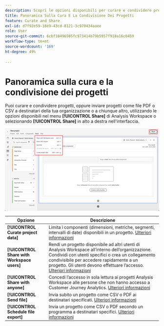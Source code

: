 ```yaml
---
description: Scopri le opzioni disponibili per curare e condividere progetti Analysis Workspace.
title: Panoramica Sulla Cura E La Condivisione Dei Progetti
feature: Curate and Share
exl-id: d7f92e59-18e9-43cd-8121-3c970434aaee
role: User
source-git-commit: 6cbf18496585fc973414b79b5957f918a16c0459
workflow-type: tm+mt
source-wordcount: '169'
ht-degree: 49%

---
```


# Panoramica sulla cura e la condivisione dei progetti

Puoi curare e condividere progetti, oppure inviare progetti come file PDF o CSV a destinatari della tua organizzazione o a chiunque altro, utilizzando le opzioni disponibili nel menu **[!UICONTROL Share]** di Analysis Workspace o selezionando **[!UICONTROL Share]** in alto a destra nell&#39;interfaccia.

![Opzioni di condivisione](assets/share-options.png)

| Opzione | Descrizione |
|---|---|
| **[!UICONTROL Curate project data]** | Limita i componenti (dimensioni, metriche, segmenti, intervalli di date) disponibili in un progetto. [Ulteriori informazioni](/help/analysis-workspace/curate-share/curate.md) |
| **[!UICONTROL Share with Workspace users]** | Rendi un progetto disponibile ad altri utenti di Analysis Workspace all’interno dell’organizzazione. Condividi con utenti specifici o crea un collegamento condivisibile per accedere rapidamente a un progetto. Gli utenti devono effettuare l’accesso. [Ulteriori informazioni](/help/analysis-workspace/curate-share/share-projects.md) |
| **[!UICONTROL Share with anyone]** | Concedi l’accesso in sola lettura ai progetti Analysis Workspace alle persone che non hanno accesso a Customer Journey Analytics. [Ulteriori informazioni](/help/analysis-workspace/curate-share/share-projects.md) |
| **[!UICONTROL Send file]** | Invia subito un progetto come CSV o PDF ai destinatari specificati. [Ulteriori informazioni](/help/analysis-workspace/curate-share/t-schedule-report.md) |
| **[!UICONTROL Schedule file export]** | Invia un progetto come CSV o PDF secondo un programma a destinatari specifici. [Ulteriori informazioni](/help/analysis-workspace/curate-share/t-schedule-report.md) |

